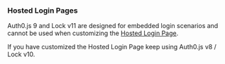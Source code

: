 
### Hosted Login Pages

Auth0.js 9 and Lock v11 are designed for embedded login scenarios and cannot be used when customizing the [Hosted Login Page](/hosted-pages/login).

If you have customized the Hosted Login Page keep using Auth0.js v8 / Lock v10. 
